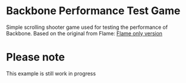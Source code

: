 # Backbone Performance Test Game

Simple scrolling shooter game used for testing the performance of Backbone. Based on the original from Flame: [Flame only version](https://github.com/flame-engine/flame/tree/main/examples/games/rogue_shooter)


# Please note
This example is still work in progress